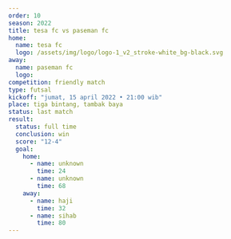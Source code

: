 ```yaml
---
order: 10
season: 2022
title: tesa fc vs paseman fc
home:
  name: tesa fc
  logo: /assets/img/logo/logo-1_v2_stroke-white_bg-black.svg
away:
  name: paseman fc
  logo:
competition: friendly match
type: futsal
kickoff: "jumat, 15 april 2022 • 21:00 wib"
place: tiga bintang, tambak baya
status: last match
result:
  status: full time
  conclusion: win
  score: "12-4"
  goal: 
    home:
      - name: unknown
        time: 24
      - name: unknown
        time: 68
    away:
      - name: haji
        time: 32
      - name: sihab
        time: 80
---
```

